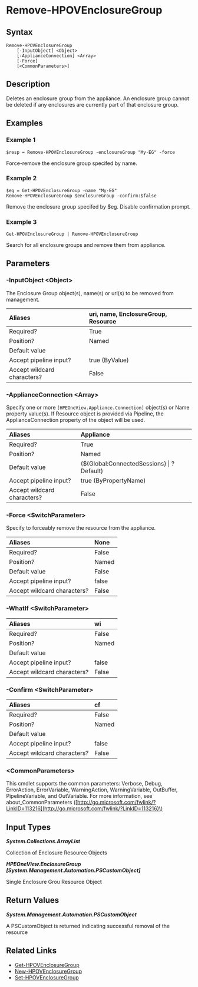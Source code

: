 ﻿---
description: Remove an enclosure group.
---

# Remove-HPOVEnclosureGroup

## Syntax

```text
Remove-HPOVEnclosureGroup
    [-InputObject] <Object>
    [-ApplianceConnection] <Array>
    [-Force]
    [<CommonParameters>]
```

## Description

Deletes an enclosure group from the appliance.
An enclosure group cannot be deleted if any enclosures are currently part of that enclosure group.

## Examples

###  Example 1 

```text
$resp = Remove-HPOVEnclosureGroup -enclosureGroup "My-EG" -force
```

Force-remove the enclosure group specifed by name.

###  Example 2 

```text
$eg = Get-HPOVEnclosureGroup -name "My-EG"
Remove-HPOVEnclosureGroup $enclosureGroup -confirm:$false
```

Remove the enclosure group specifed by $eg. Disable confirmation prompt.

###  Example 3 

```text
Get-HPOVEnclosureGroup | Remove-HPOVEnclosureGroup
```

Search for all enclosure groups and remove them from appliance.

## Parameters

### -InputObject &lt;Object&gt;

The Enclosure Group object(s), name(s) or uri(s) to be removed from management.

| Aliases | uri, name, EnclosureGroup, Resource |
| :--- | :--- |
| Required? | True |
| Position? | Named |
| Default value |  |
| Accept pipeline input? | true (ByValue) |
| Accept wildcard characters? | False |

### -ApplianceConnection &lt;Array&gt;

Specify one or more `[HPEOneView.Appliance.Connection]` object(s) or Name property value(s). If Resource object is provided via Pipeline, the ApplianceConnection property of the object will be used.

| Aliases | Appliance |
| :--- | :--- |
| Required? | True |
| Position? | Named |
| Default value | (${Global:ConnectedSessions} &vert; ? Default) |
| Accept pipeline input? | true (ByPropertyName) |
| Accept wildcard characters? | False |

### -Force &lt;SwitchParameter&gt;

Specify to forceably remove the resource from the appliance.

| Aliases | None |
| :--- | :--- |
| Required? | False |
| Position? | Named |
| Default value | False |
| Accept pipeline input? | false |
| Accept wildcard characters? | False |

### -WhatIf &lt;SwitchParameter&gt;



| Aliases | wi |
| :--- | :--- |
| Required? | False |
| Position? | Named |
| Default value |  |
| Accept pipeline input? | false |
| Accept wildcard characters? | False |

### -Confirm &lt;SwitchParameter&gt;



| Aliases | cf |
| :--- | :--- |
| Required? | False |
| Position? | Named |
| Default value |  |
| Accept pipeline input? | false |
| Accept wildcard characters? | False |

### &lt;CommonParameters&gt;

This cmdlet supports the common parameters: Verbose, Debug, ErrorAction, ErrorVariable, WarningAction, WarningVariable, OutBuffer, PipelineVariable, and OutVariable. For more information, see about\_CommonParameters \([http://go.microsoft.com/fwlink/?LinkID=113216](http://go.microsoft.com/fwlink/?LinkID=113216)\)

## Input Types

_**System.Collections.ArrayList**_

Collection of Enclosure Resource Objects

_**HPEOneView.EnclosureGroup [System.Management.Automation.PSCustomObject]**_

Single Enclosure Grou Resource Object

## Return Values

_**System.Management.Automation.PSCustomObject**_

A PSCustomObject is returned indicating successful removal of the resource

## Related Links

* [Get-HPOVEnclosureGroup](get-hpovenclosuregroup.md)
* [New-HPOVEnclosureGroup](new-hpovenclosuregroup.md)
* [Set-HPOVEnclosureGroup](set-hpovenclosuregroup.md)
